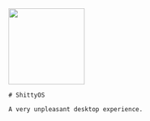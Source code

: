 <div style="text-align: center:">
    <img src="https://external-content.duckduckgo.com/iu/?u=http%3A%2F%2Femojiisland.com%2Fcdn%2Fshop%2Fproducts%2FPoop_Emoji_2_grande.png%3Fv%3D1571606092&f=1&nofb=1&ipt=baf1a69b926b70e232541aefa4a6e836ea1db347d17a7198ef25fd854771259c" style="width: 150" />

    # ShittyOS

    A very unpleasant desktop experience.
</div>
